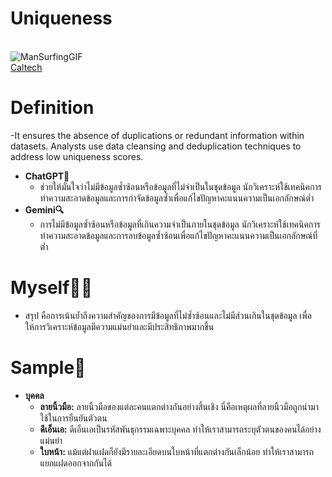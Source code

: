 # **Uniqueness**
<br>![ManSurfingGIF](https://github.com/user-attachments/assets/60d19e40-d977-4dcd-afc6-c6d222a9ef9c)<br>
[Caltech](https://pg-p.ctme.caltech.edu/blog/data-analytics/what-is-data-quality-management)<br>
# **Definition** 

-It ensures the absence of duplications or redundant information within datasets. Analysts use data cleansing and deduplication techniques to address low uniqueness scores.


 
   - **ChatGPT💬**
      - ช่วยให้มั่นใจว่าไม่มีข้อมูลซ้ำซ้อนหรือข้อมูลที่ไม่จำเป็นในชุดข้อมูล นักวิเคราะห์ใช้เทคนิคการทำความสะอาดข้อมูลและการกำจัดข้อมูลซ้ำเพื่อแก้ไขปัญหาคะแนนความเป็นเอกลักษณ์ต่ำ
   - **Gemini🔍**
      - การไม่มีข้อมูลซ้ำซ้อนหรือข้อมูลที่เกินความจำเป็นภายในชุดข้อมูล นักวิเคราะห์ใช้เทคนิคการทำความสะอาดข้อมูลและการลบข้อมูลซ้ำซ้อนเพื่อแก้ไขปัญหาคะแนนความเป็นเอกลักษณ์ที่ต่ำ


# **Myself👨‍🎓**
   - สรุป คือการเน้นย้ำถึงความสำคัญของการมีข้อมูลที่ไม่ซ้ำซ้อนและไม่มีส่วนเกินในชุดข้อมูล เพื่อให้การวิเคราะห์ข้อมูลมีความแม่นยำและมีประสิทธิภาพมากขึ้น


# **Sample📃**
   - **บุคคล**
      - **ลายนิ้วมือ:** ลายนิ้วมือของแต่ละคนแตกต่างกันอย่างสิ้นเชิง นี่คือเหตุผลที่ลายนิ้วมือถูกนำมาใช้ในการยืนยันตัวตน
      - **ดีเอ็นเอ:** ดีเอ็นเอเป็นรหัสพันธุกรรมเฉพาะบุคคล ทำให้เราสามารถระบุตัวตนของคนได้อย่างแม่นยำ
      - **ใบหน้า:** แม้แต่ฝาแฝดก็ยังมีรายละเอียดบนใบหน้าที่แตกต่างกันเล็กน้อย ทำให้เราสามารถแยกแฝดออกจากกันได้

